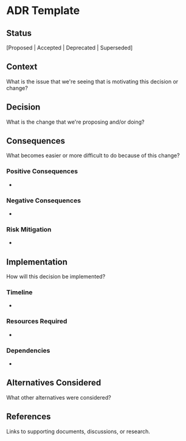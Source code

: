 # ADR Template

## Status

[Proposed | Accepted | Deprecated | Superseded]

## Context

What is the issue that we're seeing that is motivating this decision or change?

## Decision

What is the change that we're proposing and/or doing?

## Consequences

What becomes easier or more difficult to do because of this change?

### Positive Consequences
- 

### Negative Consequences
- 

### Risk Mitigation
- 

## Implementation

How will this decision be implemented?

### Timeline
- 

### Resources Required
- 

### Dependencies
- 

## Alternatives Considered

What other alternatives were considered?

## References

Links to supporting documents, discussions, or research.